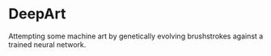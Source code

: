 # DeepArt

Attempting some machine art by genetically evolving brushstrokes against a trained neural network.